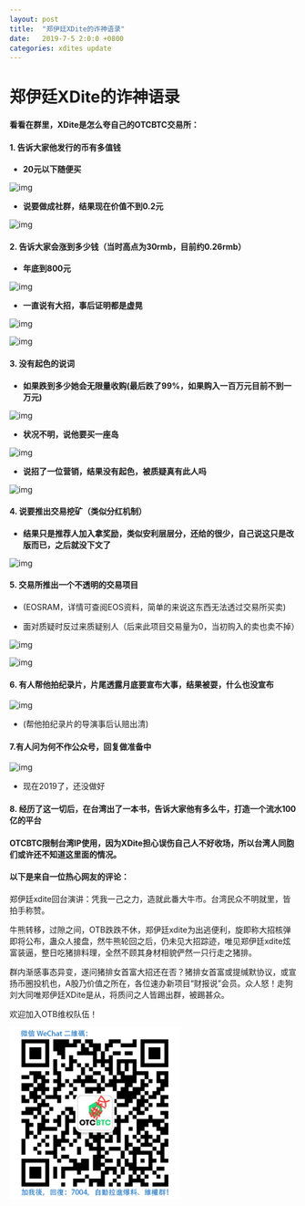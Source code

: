 ```yaml
---
layout: post
title:  "郑伊廷XDite的诈神语录"
date:   2019-7-5 2:0:0 +0800
categories: xdites update
---
```

# 郑伊廷XDite的诈神语录

#### 看看在群里，XDite是怎么夸自己的OTCBTC交易所：

#### 1. 告诉大家他发行的币有多值钱

- **20元以下随便买**

![img](https://tva1.sinaimg.cn/large/006tNbRwgy1g9yy10lpn2j30m812nwgs.jpg)

- **说要做成社群，结果现在价值不到0.2元**

![img](https://tva1.sinaimg.cn/large/006tNbRwgy1g9yy11q3vwj30m812hjtb.jpg)

#### 2. 告诉大家会涨到多少钱（当时高点为30rmb，目前约0.26rmb）

- **年底到800元**

![img](https://tva1.sinaimg.cn/large/006tNbRwgy1g9yy14yh30j30m82dsdjt.jpg)

- **一直说有大招，事后证明都是虚晃**

![img](https://tva1.sinaimg.cn/large/006tNbRwgy1g9yy16qbkaj30m817wmzt.jpg)

![img](https://tva1.sinaimg.cn/large/006tNbRwgy1g9yy17g8jtj30m819i776.jpg)

#### 3. 没有起色的说词

- **如果跌到多少她会无限量收购(最后跌了99%，如果购入一百万元目前不到一万元)**

![img](https://tva1.sinaimg.cn/large/006tNbRwgy1g9yy18av4yj30m80d73yo.jpg)

- **状况不明，说他要买一座岛**

![img](https://tva1.sinaimg.cn/large/006tNbRwgy1g9yy19am14j30m80ho0tr.jpg)

- **说招了一位营销，结果没有起色，被质疑真有此人吗**

![img](https://tva1.sinaimg.cn/large/006tNbRwgy1g9yy1aucwjj30m83xitfa.jpg)

#### 4. 说要推出交易挖矿（类似分红机制）

- **结果只是推荐人加入拿奖励，类似安利层层分，还给的很少，自己说这只是改版而已，之后就没下文了**

![img](https://tva1.sinaimg.cn/large/006tNbRwgy1g9yy1c09x5j30m818ggnw.jpg)

#### 5. 交易所推出一个不透明的交易项目

- (EOSRAM，详情可查阅EOS资料，简单的来说这东西无法透过交易所买卖)

- 面对质疑时反过来质疑别人（后来此项目交易量为0，当初购入的卖也卖不掉）

![img](https://tva1.sinaimg.cn/large/006tNbRwgy1g9yy1d8txvj30m813bdij.jpg)

![img](https://tva1.sinaimg.cn/large/006tNbRwgy1g9yy1eh029j30k20u1q45.jpg)

#### 6. 有人帮他拍纪录片，片尾透露月底要宣布大事，结果被耍，什么也没宣布

![img](https://tva1.sinaimg.cn/large/006tNbRwgy1g9yy1fyovfj30k40zkdim.jpg)

- (帮他拍纪录片的导演事后认赔出清)

#### 7.有人问为何不作公众号，回复做准备中

![img](https://tva1.sinaimg.cn/large/006tNbRwgy1g9yy1gb6mdj30m8098q38.jpg)

- 现在2019了，还没做好

#### 8. 经历了这一切后，在台湾出了一本书，告诉大家他有多么牛，打造一个流水100亿的平台



#### OTCBTC限制台湾IP使用，因为XDite担心误伤自己人不好收场，所以台湾人同胞们或许还不知道这里面的情况。



#### 以下是来自一位热心网友的评论：

郑伊廷xdite回台演讲：凭我一己之力，造就此番大牛市。台湾民众不明就里，皆拍手称赞。

牛熊转移，过隙之间，OTB跌跌不休，郑伊廷xdite为出逃便利，旋即称大招核弹即将公布，蛊众人接盘，然牛熊轮回之后，仍未见大招踪迹，唯见郑伊廷xdite炫富装逼，整日吃猪排料理，全然不顾其身材相貌俨然一只行走之猪排。

群内渐感事态异变，遂问猪排女首富大招还在否？猪排女首富或提缄默协议，或宣扬币圈投机也，A股乃价值之所在，各位速办新项目“财报说”会员。众人怒！走狗刘大同唯郑伊廷XDite是从，将质问之人皆踢出群，被踢甚众。




欢迎加入OTB维权队伍！

![img](/upload/wechat.png)
